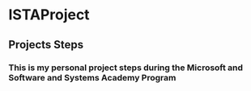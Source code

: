 # ISTAProject

## Projects Steps

### This is my personal project steps during the Microsoft and Software and Systems Academy Program
